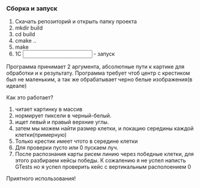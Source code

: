 ### Сборка и запуск

1) Скачать репозиторий и открыть папку проекта
2) mkdir build
3) cd build
4) cmake ..
5) make
6) 1C <input png> <output file name> - запуск


Программа принимает 2 аргумента, абсолютные пути к картике для обработки и к результату.
Программа требует чтоб центр с крестиком был не маленьким, а так же обрабатывает черно белые изображения(в идеале)

Как это работает?
1) читает картинку в массив
2) нормирует пиксели в черный-белый.
3) ищет левый и правый верхние углы.
4) затем мы можем найти размер клетки, и локацию середины каждой клетки(примерную)
5) Только крестик имеет чтото в середине клетки
6) Для проверки пусто или 0 пускаем луч.
7) После распознания карты рисем линию через победные клетки, для этого разбираем кейсы победы. К сожалению я не успел написть GTests но я успел проверить кейс с вертикальным располоением 0

Приятного использования!
